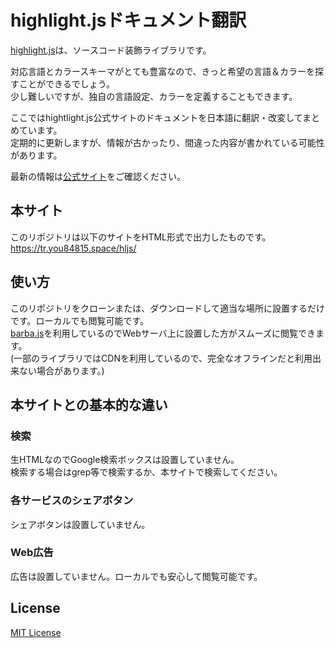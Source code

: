 # highlight.jsドキュメント翻訳
[highlight.js](https://highlightjs.org/)は、ソースコード装飾ライブラリです。

対応言語とカラースキーマがとても豊富なので、きっと希望の言語＆カラーを探すことができるでしょう。  
少し難しいですが、独自の言語設定、カラーを定義することもできます。

ここではhightlight.js公式サイトのドキュメントを日本語に翻訳・改変してまとめています。  
定期的に更新しますが、情報が古かったり、間違った内容が書かれている可能性があります。

最新の情報は[公式サイト](https://highlightjs.org/)をご確認ください。

## 本サイト
このリポジトリは以下のサイトをHTML形式で出力したものです。  
https://tr.you84815.space/hljs/

## 使い方
このリポジトリをクローンまたは、ダウンロードして適当な場所に設置するだけです。ローカルでも閲覧可能です。  
[barba.js](https://barba.js.org/)を利用しているのでWebサーバ上に設置した方がスムーズに閲覧できます。  
(一部のライブラリではCDNを利用しているので、完全なオフラインだと利用出来ない場合があります。)

## 本サイトとの基本的な違い
### 検索
生HTMLなのでGoogle検索ボックスは設置していません。  
検索する場合はgrep等で検索するか、本サイトで検索してください。

### 各サービスのシェアボタン
シェアボタンは設置していません。

### Web広告
広告は設置していません。ローカルでも安心して閲覧可能です。

## License
[MIT License](LICENSE)

